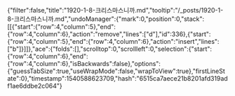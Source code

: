 {"filter":false,"title":"1920-1-8-크리스마스니까.md","tooltip":"/_posts/1920-1-8-크리스마스니까.md","undoManager":{"mark":0,"position":0,"stack":[[{"start":{"row":4,"column":5},"end":{"row":4,"column":6},"action":"remove","lines":["d"],"id":336},{"start":{"row":4,"column":5},"end":{"row":4,"column":6},"action":"insert","lines":["b"]}]]},"ace":{"folds":[],"scrolltop":0,"scrollleft":0,"selection":{"start":{"row":4,"column":6},"end":{"row":4,"column":6},"isBackwards":false},"options":{"guessTabSize":true,"useWrapMode":false,"wrapToView":true},"firstLineState":0},"timestamp":1540588623709,"hash":"6515ca7aece21b8201afd319adf1ae6ddbe2c064"}